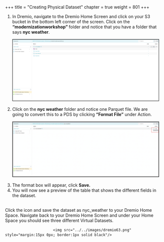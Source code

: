 +++
title = "Creating Physical Dataset"
chapter = true
weight = 801
+++

<div style="text-align: left">

<ol>
 <li> In Dremio, navigate to the Dremio Home Screen and click on your S3 bucket in the bottom left corner of the screen.  Click on the <b> “modernizationworkshop” </b>folder and notice that you have a folder that says <b>nyc weather</b>.  
</li>
                            <img src="../../images/dremio61.png" style="margin:15px 0px; border:1px solid black"/>

<li>Click on the <b>nyc weather</b> folder and notice one Parquet file.  We are going to convert this to a PDS by clicking <b>“Format File”</b> under Action.   
</li>
     <img src="../../images/dremio62.png" style="margin:15px 0px; border:1px solid black"/>
         <li>The format box will appear, click <b>Save.</b>  </li>
         <li>
          You will now see a preview of the table that shows the different fields in the dataset.  
         </li>
          </ol>
         <br/>
       Click the icon and save the dataset as nyc_weather  to your Dremio Home Space.  Navigate back to your Dremio Home Screen and under your Home Space you should see three different Virtual Datasets. 
   
                          <img src="../../images/dremio63.png" style="margin:15px 0px; border:1px solid black"/>
</div>
